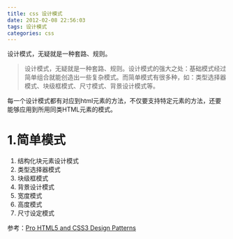 ```yaml
---
title: css 设计模式
date: 2012-02-08 22:56:03
tags: 设计模式
categories: css
---
```


设计模式，无疑就是一种套路、规则。

<!-- more -->

> 设计模式，无疑就是一种套路、规则。设计模式的强大之处：基础模式经过简单组合就能创造出一些复杂模式。而简单模式有很多种，如：类型选择器模式、块级框模式、尺寸模式、背景设计模式等。

每一个设计模式都有对应到html元素的方法，不仅要支持特定元素的方法，还要能够应用到所用同类HTML元素的模式。

1.简单模式
===
1. 结构化块元素设计模式
2. 类型选择器模式
3. 块级框模式
4. 背景设计模式
5. 宽度模式
6. 高度模式
7. 尺寸设定模式

参考：[Pro HTML5 and CSS3 Design Patterns](http://www.apress.com/cn/)
